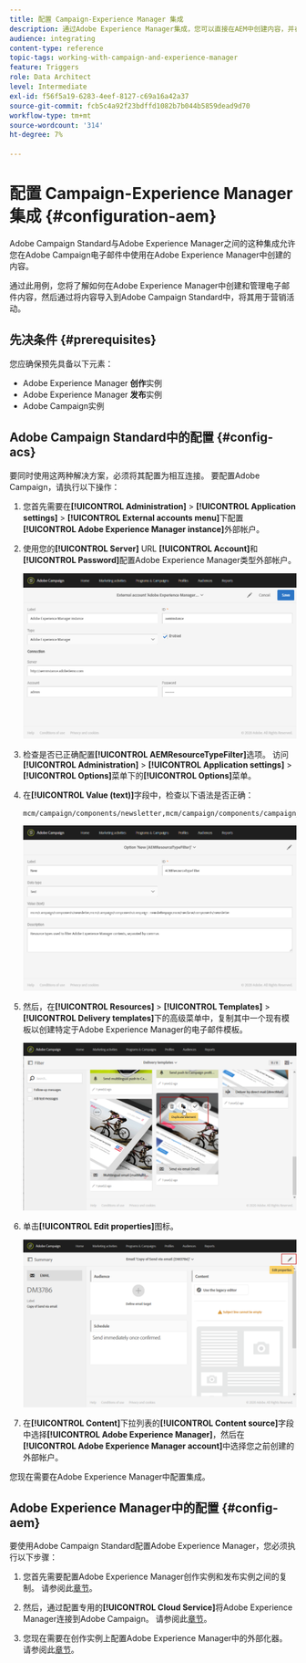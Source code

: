 ```yaml
---
title: 配置 Campaign-Experience Manager 集成
description: 通过Adobe Experience Manager集成，您可以直接在AEM中创建内容，并在以后的Adobe Campaign中使用它。
audience: integrating
content-type: reference
topic-tags: working-with-campaign-and-experience-manager
feature: Triggers
role: Data Architect
level: Intermediate
exl-id: f56f5a19-6283-4eef-8127-c69a16a42a37
source-git-commit: fcb5c4a92f23bdffd1082b7b044b5859dead9d70
workflow-type: tm+mt
source-wordcount: '314'
ht-degree: 7%

---
```


# 配置 Campaign-Experience Manager 集成 {#configuration-aem}

Adobe Campaign Standard与Adobe Experience Manager之间的这种集成允许您在Adobe Campaign电子邮件中使用在Adobe Experience Manager中创建的内容。

通过此用例，您将了解如何在Adobe Experience Manager中创建和管理电子邮件内容，然后通过将内容导入到Adobe Campaign Standard中，将其用于营销活动。

## 先决条件 {#prerequisites}

您应确保预先具备以下元素：

* Adobe Experience Manager **创作**&#x200B;实例
* Adobe Experience Manager **发布**&#x200B;实例
* Adobe Campaign实例

## Adobe Campaign Standard中的配置 {#config-acs}

要同时使用这两种解决方案，必须将其配置为相互连接。
要配置Adobe Campaign，请执行以下操作：

1. 您首先需要在&#x200B;**[!UICONTROL Administration]** > **[!UICONTROL Application settings]** > **[!UICONTROL External accounts menu]**&#x200B;下配置&#x200B;**[!UICONTROL Adobe Experience Manager instance]**&#x200B;外部帐户。

1. 使用您的&#x200B;**[!UICONTROL Server]** URL **[!UICONTROL Account]**&#x200B;和&#x200B;**[!UICONTROL Password]**&#x200B;配置Adobe Experience Manager类型外部帐户。

   ![](assets/aem_1.png)

1. 检查是否已正确配置&#x200B;**[!UICONTROL AEMResourceTypeFilter]**&#x200B;选项。 访问&#x200B;**[!UICONTROL Administration]** > **[!UICONTROL Application settings]** > **[!UICONTROL Options]**&#x200B;菜单下的&#x200B;**[!UICONTROL Options]**&#x200B;菜单。

1. 在&#x200B;**[!UICONTROL Value (text)]**&#x200B;字段中，检查以下语法是否正确：

   ```
   mcm/campaign/components/newsletter,mcm/campaign/components/campaign_newsletterpage,mcm/neolane/components/newsletter
   ```

   ![](assets/aem_2.png)

1. 然后，在&#x200B;**[!UICONTROL Resources]** > **[!UICONTROL Templates]** > **[!UICONTROL Delivery templates]**&#x200B;下的高级菜单中，复制其中一个现有模板以创建特定于Adobe Experience Manager的电子邮件模板。

   ![](assets/aem_3.png)

1. 单击&#x200B;**[!UICONTROL Edit properties]**&#x200B;图标。

   ![](assets/aem_4.png)

1. 在&#x200B;**[!UICONTROL Content]**&#x200B;下拉列表的&#x200B;**[!UICONTROL Content source]**&#x200B;字段中选择&#x200B;**[!UICONTROL Adobe Experience Manager]**，然后在&#x200B;**[!UICONTROL Adobe Experience Manager account]**&#x200B;中选择您之前创建的外部帐户。

您现在需要在Adobe Experience Manager中配置集成。

## Adobe Experience Manager中的配置 {#config-aem}

要使用Adobe Campaign Standard配置Adobe Experience Manager，您必须执行以下步骤：

1. 您首先需要配置Adobe Experience Manager创作实例和发布实例之间的复制。 请参阅此[章节](https://experienceleague.adobe.com/docs/experience-manager-65/administering/integration/campaignstandard.html?lang=zh-Hans#configuring-adobe-experience-manager)。

1. 然后，通过配置专用的&#x200B;**[!UICONTROL Cloud Service]**&#x200B;将Adobe Experience Manager连接到Adobe Campaign。 请参阅此[章节](https://experienceleague.adobe.com/docs/experience-manager-65/administering/integration/campaignstandard.html?lang=zh-Hans#connecting-aem-to-adobe-campaign)。

1. 您现在需要在创作实例上配置Adobe Experience Manager中的外部化器。 请参阅此[章节](https://experienceleague.adobe.com/docs/experience-manager-65/administering/integration/campaignstandard.html?lang=zh-Hans#configuring-the-externalizer)。
